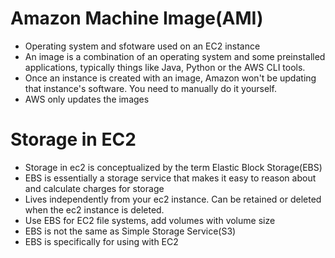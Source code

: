# Amazon Machine Image(AMI)
- Operating system and sfotware used on an EC2 instance
- An image is a combination of an operating system and
some preinstalled applications, typically things like Java, Python or the AWS CLI tools.
- Once an instance is created with an image, Amazon won't be updating that instance's software. You need to manually do it yourself.
- AWS only updates the images


# Storage in EC2
- Storage in ec2 is conceptualized by the term Elastic Block Storage(EBS)
- EBS is essentially a storage service that makes it easy to reason about and calculate charges for storage
- Lives independently from your ec2 instance. Can be retained or deleted when the ec2 instance is deleted.
- Use EBS for EC2 file systems, add volumes with volume size
- EBS is not the same as Simple Storage Service(S3)
- EBS is specifically for using with EC2